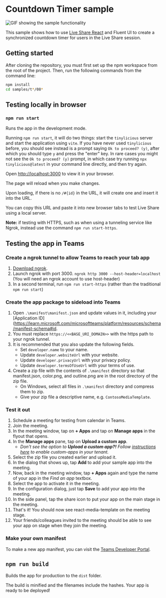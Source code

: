 # Countdown Timer sample

![GIF showing the sample functionality](./assets/08-readme-preview-image.gif)

This sample shows how to use [Live Share React](../../../packages/live-share-react) and Fluent UI to create a synchronized countdown timer for users in the Live Share session.

## Getting started

After cloning the repository, you must first set up the npm workspace from the root of the project. Then, run the following commands from the command line:

```bash
npm install
cd samples/t*/08*
```

## Testing locally in browser

### `npm run start`

Runs the app in the development mode.

Running `npm run start`, it will do two things: start the `tinylicious` server and start the application using `vite`. If you have never used `tinylicious` before, you should see instead is a prompt saying `Ok to proceed? (y)`, after which you should type `y` and press the "enter" key. In rare cases you might not see the `Ok to proceed? (y)` prompt, in which case try running `npx tinylicious@latest` in your command line directly, and then try again.

Open [http://localhost:3000](http://localhost:3000) to view it in your browser.

The page will reload when you make changes.

Upon loading, if there is no `/#{id}` in the URL, it will create one and insert it into the URL.

You can copy this URL and paste it into new browser tabs to test Live Share using a local server.

**Note:** if testing with HTTPS, such as when using a tunneling service like Ngrok, instead use the command `npm run start-https`.

## Testing the app in Teams

### Create a ngrok tunnel to allow Teams to reach your tab app

1. [Download ngrok](https://ngrok.com/download).
2. Launch ngrok with port 3000.
   `ngrok http 3000 --host-header=localhost` (You will need an ngrok account to use host-header)
3. In a second terminal, run `npm run start-https` (rather than the traditional `npm run start`)

### Create the app package to sideload into Teams

1. Open `.\manifest\manifest.json` and update values in it, including your [Application ID](https://learn.microsoft.com/microsoftteams/platform/resources/schema/manifest-schema#id.
2. You must replace `https://<<BASE_URI_DOMAIN>>` with the https path to your ngrok tunnel.
3. It is recommended that you also update the following fields.
    - Set `developer.name` to your name.
    - Update `developer.websiteUrl` with your website.
    - Update `developer.privacyUrl` with your privacy policy.
    - Update `developer.termsOfUseUrl` with your terms of use.
4. Create a zip file with the contents of `.\manifest` directory so that manifest.json, color.png, and outline.png are in the root directory of the zip file.
    - On Windows, select all files in `.\manifest` directory and compress them to zip.
    - Give your zip file a descriptive name, e.g. `ContosoMediaTemplate`.

### Test it out

1. Schedule a meeting for testing from calendar in Teams.
2. Join the meeting.
3. In the meeting window, tap on **+ Apps** and tap on **Manage apps** in the flyout that opens.
4. In the **Manage apps** pane, tap on **Upload a custom app**.
    - _Don't see the option to **Upload a custom app?!** Follow [instructions here](https://docs.microsoft.com/microsoftteams/teams-custom-app-policies-and-settings) to enable custom-apps in your tenant._
5. Select the zip file you created earlier and upload it.
6. In the dialog that shows up, tap **Add** to add your sample app into the meeting.
7. Now, back in the meeting window, tap **+ Apps** again and type the name of your app in the _Find an app_ textbox.
8. Select the app to activate it in the meeting.
9. In the configuration dialog, just tap **Save** to add your app into the meeting.
10. In the side panel, tap the share icon to put your app on the main stage in the meeting.
11. That's it! You should now see react-media-template on the meeting stage.
12. Your friends/colleagues invited to the meeting should be able to see your app on stage when they join the meeting.

### Make your own manifest

To make a new app manifest, you can visit the [Teams Developer Portal](https://dev.teams.microsoft.com/).

## `npm run build`

Builds the app for production to the `dist` folder.

The build is minified and the filenames include the hashes.
Your app is ready to be deployed!
